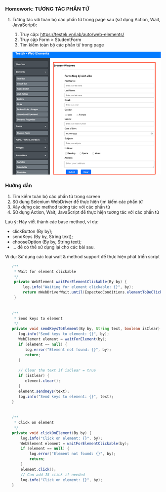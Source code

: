 ### Homework: TƯƠNG TÁC PHẦN TỬ

1. Tương tác với toàn bộ các phần tử trong page sau (sử dụng Action, Wait, JavaScript):
   1. Truy cập: https://testek.vn/lab/auto/web-elements/
   2. Truy cập Form > StudentForm
   3. Tìm kiếm toàn bộ các phần tử trong page

   ![homepage.png](../../../../../../resources/data/study/studentForm.png)



### Hướng dẫn
1. Tìm kiếm toàn bộ các phần tử trong screen
2. Sử dụng Selenium WebDriver để thực hiện tìm kiếm các phần tử
3. Xây dựng các method tương tác với các phần tử
4. Sử dụng Action, Wait, JavaScript để thực hiện tương tác với các phần tử

Lưu ý: Hãy viết thành các base method, ví dụ:
- clickButton (By by); 
- sendKeys (By by, String text); 
- chooseOption (By by, String text);
- ... để có thể sử dụng lại cho các bài sau.


Ví dụ: Sử dụng các loại wait & method support để thực hiện phát triển script
```java
   /**
    * Wait for element clickable
    */
    private WebElement waitForElementClickable(By by) {
        log.info("Waiting for element clickable: {}", by);
        return mWebDriverWait.until(ExpectedConditions.elementToBeClickable(by));
    }


   /**
    * Send keys to element
    */
   private void sendKeysToElement(By by, String text, boolean isClear) {
      log.info("Send keys to element: {}", by);
      WebElement element = waitForElement(by);
      if (element == null) {
         log.error("Element not found: {}", by);
         return;
      }
   
      // Clear the text if isClear = true
      if (isClear) {
         element.clear();
      }
      element.sendKeys(text);
      log.info("Send keys to element: {}", text);
   }


   /**
    * Click on element
    */
   private void clickOnElement(By by) {
       log.info("Click on element: {}", by);
       WebElement element = waitForElementClickable(by);
       if (element == null) {
           log.error("Element not found: {}", by);
           return;
       }
       element.click();
       // Can add JS click if needed
       log.info("Click on element: {}", by);
   }
```

